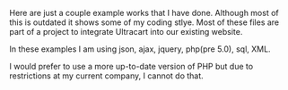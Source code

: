 Here are just a couple example works that I have done. Although most of this is outdated it shows some of my coding stlye.
Most of these files are part of a project to integrate Ultracart into our existing website.


In these examples I am using json, ajax, jquery, php(pre 5.0), sql, XML.


I would prefer to use a more up-to-date version of PHP but due to restrictions at my current company, I cannot do that.
